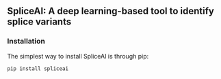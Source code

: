 ## SpliceAI: A deep learning-based tool to identify splice variants

### Installation

The simplest way to install SpliceAI is through pip:

```
pip install spliceai
```
